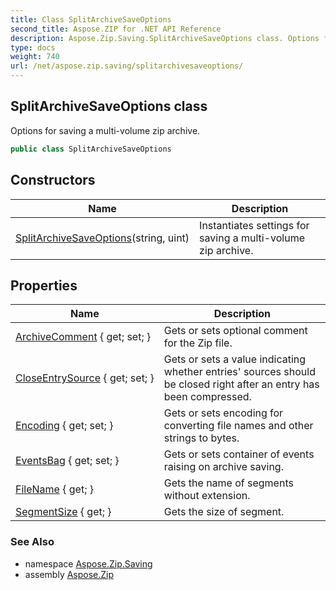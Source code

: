 ```yaml
---
title: Class SplitArchiveSaveOptions
second_title: Aspose.ZIP for .NET API Reference
description: Aspose.Zip.Saving.SplitArchiveSaveOptions class. Options for saving a multivolume zip archive
type: docs
weight: 740
url: /net/aspose.zip.saving/splitarchivesaveoptions/
---
```

## SplitArchiveSaveOptions class

Options for saving a multi-volume zip archive.

```csharp
public class SplitArchiveSaveOptions
```

## Constructors

| Name | Description |
| --- | --- |
| [SplitArchiveSaveOptions](splitarchivesaveoptions/)(string, uint) | Instantiates settings for saving a multi-volume zip archive. |

## Properties

| Name | Description |
| --- | --- |
| [ArchiveComment](../../aspose.zip.saving/splitarchivesaveoptions/archivecomment/) { get; set; } | Gets or sets optional comment for the Zip file. |
| [CloseEntrySource](../../aspose.zip.saving/splitarchivesaveoptions/closeentrysource/) { get; set; } | Gets or sets a value indicating whether entries' sources should be closed right after an entry has been compressed. |
| [Encoding](../../aspose.zip.saving/splitarchivesaveoptions/encoding/) { get; set; } | Gets or sets encoding for converting file names and other strings to bytes. |
| [EventsBag](../../aspose.zip.saving/splitarchivesaveoptions/eventsbag/) { get; set; } | Gets or sets container of events raising on archive saving. |
| [FileName](../../aspose.zip.saving/splitarchivesaveoptions/filename/) { get; } | Gets the name of segments without extension. |
| [SegmentSize](../../aspose.zip.saving/splitarchivesaveoptions/segmentsize/) { get; } | Gets the size of segment. |

### See Also

* namespace [Aspose.Zip.Saving](../../aspose.zip.saving/)
* assembly [Aspose.Zip](../../)


